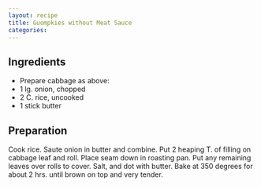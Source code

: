 ```yaml
---
layout: recipe
title: Guompkies without Meat Sauce
categories:
---
```


## Ingredients

- Prepare cabbage as above:
- 1 lg. onion, chopped
- 2 C.  rice, uncooked
- 1 stick butter

## Preparation

Cook rice.  Saute onion in butter and combine.  Put 2 heaping T. of filling on cabbage leaf and roll.  Place seam down in roasting pan.  Put any remaining leaves over rolls to cover.  Salt, and dot with butter.  Bake at 350 degrees for about 2 hrs. until brown on top and very tender.